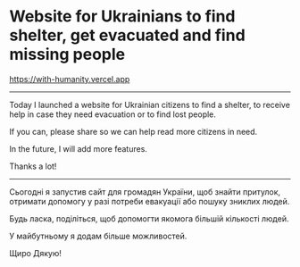 # Website for Ukrainians to find shelter, get evacuated and find missing people

https://with-humanity.vercel.app

---

Today I launched a website for Ukrainian citizens to find a shelter, to receive help in case they need evacuation or to find lost people.

If you can, please share so we can help read more citizens in need.

In the future, I will add more features.

Thanks a lot!

---

Сьогодні я запустив сайт для громадян України, щоб знайти притулок, отримати допомогу у разі потреби евакуації або пошуку зниклих людей.

Будь ласка, поділіться, щоб допомогти якомога більшій кількості людей.

У майбутньому я додам більше можливостей.

Щиро Дякую!
